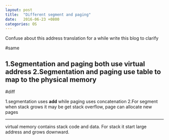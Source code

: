 ```yaml
---
layout: post
title:  "Different segment and paging"
date:   2016-06-23 +0800
categories: OS
---
```

Confuse about this address translation for a while write this blog to clarify

#same

1.Segmentation and paging both use virtual address
2.Segmentation and paging use table to map to the physical memory
---

#diff

1.segmentation uses __add__ while paging uses concatenation
2.For segment when stack grows it may be get stack overflow, page can allocate new pages 

---
virtual memory contains stack code and data. For stack it start large address and grows downward.
